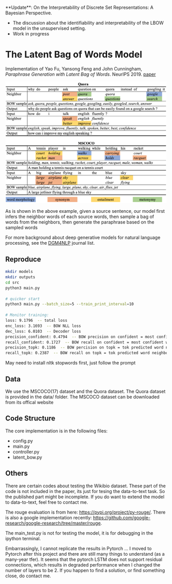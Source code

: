 \*\*Update\*\*: On the Interpretability of Discrete Set Representations: A Bayesian Perspective. 
* The discussion about the identifiability and interpretability of the LBOW model in the unsupervised setting. 
* Work in progress

# The Latent Bag of Words Model 

Implementation of Yao Fu, Yansong Feng and John Cunningham, _Paraphrase Generation with Latent Bag of Words_. NeurIPS 2019. [paper](https://github.com/FranxYao/dgm_latent_bow/blob/master/doc/latent_bow_camera_ready.pdf) 

<img src="etc/sample_sentences.png" alt="example"
	title="Example" width="600"  />

As is shown in the above example, given a source sentence, our model first infers the neighbor words of each source words, then sample a bag of words from the neighbors, then generate the paraphrase based on the sampled words 

For more background about deep generative models for natural language processing, see the [DGM4NLP](https://github.com/FranxYao/Deep-Generative-Models-for-Natural-Language-Processing) journal list. 

## Reproduce 

```bash 
mkdir models
mkdir outputs
cd src
python3 main.py 

# quicker start
python3 main.py --batch_size=5 --train_print_interval=10

# Monitor training:
loss: 9.1796  -- total loss
enc_loss: 3.1693  -- BOW NLL loss
dec_loss: 6.0103  -- Decoder loss 
precision_confident: 0.4794  -- BOW precision on confident = most confident word neighbors 
recall_confident: 0.1727  -- BOW recall on confident = most confident word neighbors
precision_topk: 0.1186  -- BOW percision on topk = tok predicted word neighbors
recall_topk: 0.2387  -- BOW recall on topk = tok predicted word neighbors
```

May need to install nltk stopwords first, just follow the prompt 

## Data 

We use the MSCOCO(17) dataset and the Quora dataset. The Quora dataset is provided in the data/ folder. The MSCOCO dataset can be downloaded from its offical website

## Code Structure

The core implementation is in the following files: 

* config.py 
* main.py 
* controller.py 
* latent_bow.py 

## Others

There are certain codes about testing the Wikibio dataset. These part of the code is not included in the paper, its just for tesing the data-to-text task. So the published part might be incomplete. If you do want to extend the model to data-to-text, feel free to contact me. 

The rouge evaluation is from here: https://pypi.org/project/py-rouge/. There is also a google implementation recently: https://github.com/google-research/google-research/tree/master/rouge. 

The main_test.py is not for testing the model, it is for debugging in the ipython terminal.

Embarrassingly, I cannot replicate the results in Pytorch ... I moved to Pytorch after this project and there are still many things to understand (as a many-year tfer). It seems that the pytorch LSTM does not support residual connections, which results in degraded performance when I changed the number of layers to be 2. If you happen to find a solution, or find something close, do contact me. 
